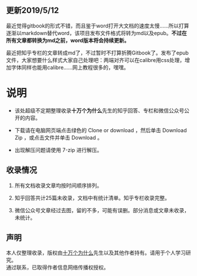 ## 更新2019/5/12

最近觉得gitbook的形式不错，而且鉴于word打开大文档的速度太慢……所以打算逐渐以markdown替代word，该项目发布文件格式将转为md以及epub。**不过在所有文章都转换为md之前，word版本将会持续更新。**

最近把知乎专栏的文章转成md了，不过暂时不打算折腾Gitbook了。发布了epub文件，大家想要什么样式大家自己处理吧：两端对齐可以在calibre用css处理，增加字体同样也能用calibre……网上教程很多的，嘿嘿。


# 说明

- 该处超级不定期整理收录**十万个为什么**先生的知乎回答、专栏和微信公众号公开的内容。

- 下载请在电脑网页端点击绿色的 Clone or download ，然后单击 Download Zip ，或点击文件并单击 Download 。

- 出现解压问题请使用 7-zip 进行解压。


## 收录情况

1. 所有文档收录文章均按时间顺序排列。

2. 知乎回答共计25篇未收录，文档中有统计清单。知乎专栏收录完整。

3. 微信公众号文章经过去图，留的不多，可能有误删。部分消息或文章未收录，未统计。


## 声明

本人仅整理收录，版权由[十万个为什么](https://www.zhihu.com/people/po-miao-miao-zhu/activities "十万")先生以及其他作者持有。请用于个人学习研究。  
通过联系，已取得作者信息网络传播权授权。